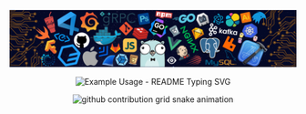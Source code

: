 
<!-- my-skills -->
![](./assets/skills.png)

<p align="center">
  <img src="https://readme-typing-svg.demolab.com?font=Fira+Code&pause=1000&center=true&vCenter=true&width=435&lines=Welcome+to+My+Profile!;%E4%BD%A0%E5%BD%93%E5%90%91%E9%A3%9E%E9%B8%9F%E9%A3%9E%E5%BE%80%E4%BD%A0%E7%9A%84%E5%B1%B1..." alt="Example Usage - README Typing SVG">
</p>

<p align="center">
  <picture>
    <source media="(prefers-color-scheme: dark)" srcset="https://raw.github.com/zagss/zagss/output/github-contribution-grid-snake-dark.svg">
    <source media="(prefers-color-scheme: light)" srcset="https://raw.github.com/zagss/zagss/output/github-contribution-grid-snake.svg">
    <img alt="github contribution grid snake animation" src="https://raw.github.com/zagss/zagss/output/github-contribution-grid-snake-dark.svg">
  </picture>
</p>
